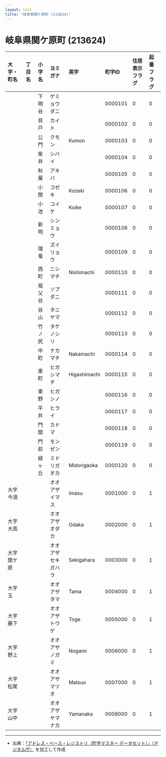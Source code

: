 ```yaml
---
layout: list
title: "岐阜県関ケ原町 (213624)"
---
```


# 岐阜県関ケ原町 (213624)

| 大字・町名 | 丁目名 | 小字名 | ヨミガナ | 英字 | 町字ID | 住居表示フラグ | 起番フラグ |
|:---|:---|:---|:---|:---|:---|:---|:---|
|  |  | 下明谷 | ゲミョウダニ |  | 0000101 | 0 | 0 |
|  |  | 貝戸 | カイト |  | 0000102 | 0 | 0 |
|  |  | 公門 | クモン | Kumon | 0000103 | 0 | 0 |
|  |  | 柴井 | シバイ |  | 0000104 | 0 | 0 |
|  |  | 秋葉 | アキバ |  | 0000105 | 0 | 0 |
|  |  | 小関 | コゼキ | Kozeki | 0000106 | 0 | 0 |
|  |  | 小池 | コイケ | Koike | 0000107 | 0 | 0 |
|  |  | 新明 | シンミョウ |  | 0000108 | 0 | 0 |
|  |  | 瑞竜 | ズイリョウ |  | 0000109 | 0 | 0 |
|  |  | 西町 | ニシマチ | Nishimachi | 0000110 | 0 | 0 |
|  |  | 祖父谷 | ソブダニ |  | 0000111 | 0 | 0 |
|  |  | 谷山 | タニヤマ |  | 0000112 | 0 | 0 |
|  |  | 竹ノ尻 | タケノシリ |  | 0000113 | 0 | 0 |
|  |  | 中町 | ナカマチ | Nakamachi | 0000114 | 0 | 0 |
|  |  | 東町 | ヒガシマチ | Higashimachi | 0000115 | 0 | 0 |
|  |  | 東野 | ヒガシノ |  | 0000116 | 0 | 0 |
|  |  | 平井 | ヒライ |  | 0000117 | 0 | 0 |
|  |  | 門間 | カドマ |  | 0000118 | 0 | 0 |
|  |  | 門前 | モンゼン |  | 0000119 | 0 | 0 |
|  |  | 緑ヶ丘 | ミドリガオカ | Midorigaoka | 0000120 | 0 | 0 |
| 大字今須 |  |  | オオアザイマス | Imasu | 0001000 | 0 | 1 |
| 大字大高 |  |  | オオアザオダカ | Odaka | 0002000 | 0 | 1 |
| 大字関ケ原 |  |  | オオアザセキガハラ | Sekigahara | 0003000 | 0 | 1 |
| 大字玉 |  |  | オオアザタマ | Tama | 0004000 | 0 | 1 |
| 大字藤下 |  |  | オオアザトウゲ | Toge | 0005000 | 0 | 1 |
| 大字野上 |  |  | オオアザノガミ | Nogami | 0006000 | 0 | 1 |
| 大字松尾 |  |  | オオアザマツオ | Matsuo | 0007000 | 0 | 1 |
| 大字山中 |  |  | オオアザヤマナカ | Yamanaka | 0008000 | 0 | 1 |

---

- 出典：[「アドレス・ベース・レジストリ（町字マスター データセット）』（デジタル庁）](https://www.digital.go.jp/policies/base_registry_address/) を加工して作成
